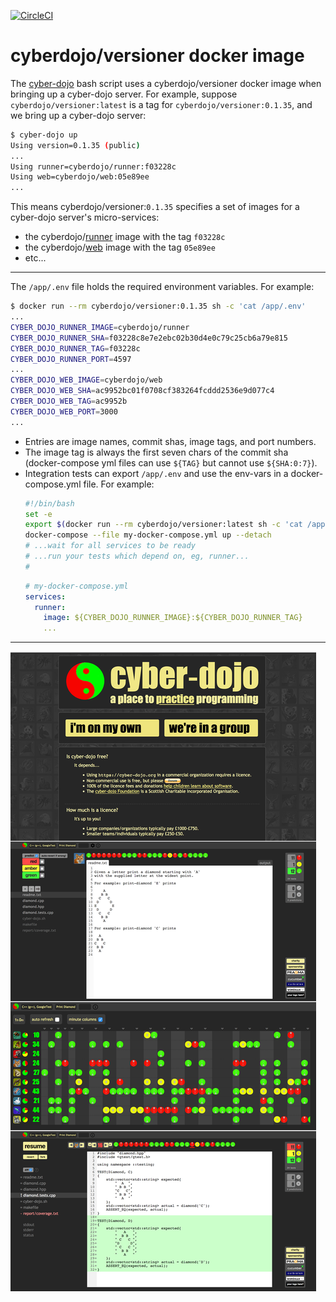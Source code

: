 [![CircleCI](https://circleci.com/gh/cyber-dojo/versioner.svg?style=svg)](https://circleci.com/gh/cyber-dojo/versioner)

# cyberdojo/versioner docker image

The [cyber-dojo](https://github.com/cyber-dojo/commander/blob/master/cyber-dojo) bash script
uses a cyberdojo/versioner docker image when bringing up a cyber-dojo server.
For example, suppose `cyberdojo/versioner:latest` is a tag for `cyberdojo/versioner:0.1.35`,
and we bring up a cyber-dojo server:
```bash
$ cyber-dojo up
Using version=0.1.35 (public)
...
Using runner=cyberdojo/runner:f03228c
Using web=cyberdojo/web:05e89ee
...
```
This means cyberdojo/versioner:`0.1.35` specifies a set of
images for a cyber-dojo server's micro-services:
*  the cyberdojo/[runner](https://github.com/cyber-dojo/runner/tree/f03228c8e7e2ebc02b30d4e0c79c25cb6a79e815) image with the tag `f03228c`
*  the cyberdojo/[web](https://github.com/cyber-dojo/web/tree/05e89eee29666e5474ddd486938f33127b0c2471) image with the tag `05e89ee`
* etc...

- - - -

The `/app/.env` file holds the required environment variables.
For example:
```bash
$ docker run --rm cyberdojo/versioner:0.1.35 sh -c 'cat /app/.env'
...
CYBER_DOJO_RUNNER_IMAGE=cyberdojo/runner
CYBER_DOJO_RUNNER_SHA=f03228c8e7e2ebc02b30d4e0c79c25cb6a79e815
CYBER_DOJO_RUNNER_TAG=f03228c
CYBER_DOJO_RUNNER_PORT=4597
...
CYBER_DOJO_WEB_IMAGE=cyberdojo/web
CYBER_DOJO_WEB_SHA=ac9952bc01f0708cf383264fcddd2536e9d077c4
CYBER_DOJO_WEB_TAG=ac9952b
CYBER_DOJO_WEB_PORT=3000
...
```
- Entries are image names, commit shas, image tags, and port numbers.
- The image tag is always the first seven chars of the commit sha (docker-compose yml files
  can use `${TAG}` but cannot use `${SHA:0:7}`).
- Integration tests can export `/app/.env` and use the env-vars in a docker-compose.yml file. For example:
  ```bash
  #!/bin/bash
  set -e
  export $(docker run --rm cyberdojo/versioner:latest sh -c 'cat /app/.env')
  docker-compose --file my-docker-compose.yml up --detach
  # ...wait for all services to be ready
  # ...run your tests which depend on, eg, runner...
  #
  ```
  ```yml
  # my-docker-compose.yml
  services:
    runner:
      image: ${CYBER_DOJO_RUNNER_IMAGE}:${CYBER_DOJO_RUNNER_TAG}
      ...
  ```

- - - -

![cyber-dojo.org home page](https://github.com/cyber-dojo/cyber-dojo/blob/master/shared/home_page_snapshot.png)
